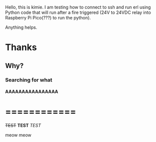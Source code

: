 Hello, this is kimie.
I am testing how to connect to ssh and run erl using Python code that will run after a fire triggered (24V to 24VDC relay into Raspberry Pi Pico(???) to run the python).

Anything helps.
# Thanks
## Why?
### Searching for what
#### AAAAAAAAAAAAAAAA
============
============

~~TEST~~
**TEST**
_TEST_

meow meow
